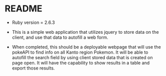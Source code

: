 # README
* Ruby version = 2.6.3

* This is a simple web application that utilizes jquery to store data on the client, and use that data to autofill a web form.

* When completed, this should be a deployable webpage that will use the pokeAPI to find info on all Kanto region Pokemon. It will be able to autofill the search field by using client stored data that is created on page open. It will have the capability to show results in a table and export those results.
